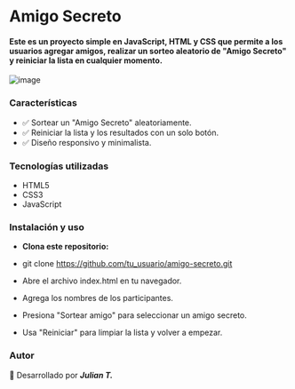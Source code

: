 # Amigo Secreto

#### Este es un proyecto simple en JavaScript, HTML y CSS que permite a los usuarios agregar amigos, realizar un sorteo aleatorio de "Amigo Secreto" y reiniciar la lista en cualquier momento.


![image](https://github.com/user-attachments/assets/e432f1f9-b892-493b-89c4-70311233e2ec)


### Características

- ✅ Sortear un "Amigo Secreto" aleatoriamente.
- ✅ Reiniciar la lista y los resultados con un solo botón.
- ✅ Diseño responsivo y minimalista.

### Tecnologías utilizadas

- HTML5
- CSS3
- JavaScript

### Instalación y uso

- **Clona este repositorio:**

- git clone https://github.com/tu_usuario/amigo-secreto.git
- Abre el archivo index.html en tu navegador.
- Agrega los nombres de los participantes.
- Presiona "Sortear amigo" para seleccionar un amigo secreto.
- Usa "Reiniciar" para limpiar la lista y volver a empezar.

### Autor

🚀 Desarrollado por ***Julian T.***
